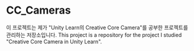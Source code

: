 # CC_Cameras
 이 프로젝트는 제가 "Unity Learn의 Creative Core Camera"를 공부한 프로젝트를 관리하는 저장소입니다. This project is a repository for the project I studied "Creative Core Camera in Unity Learn".
